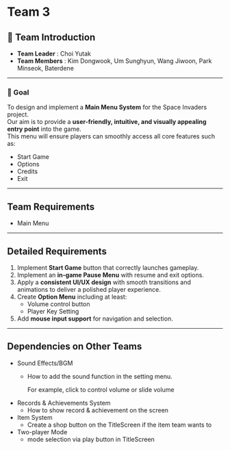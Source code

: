 # Team 3 <MAIN>

## 👥 Team Introduction
- **Team Leader** : Choi Yutak  
- **Team Members** : Kim Dongwook, Um Sunghyun, Wang Jiwoon, Park Minseok, Baterdene  

---

### 🎯 Goal
To design and implement a **Main Menu System** for the Space Invaders project.  
Our aim is to provide a **user-friendly, intuitive, and visually appealing entry point** into the game.  
This menu will ensure players can smoothly access all core features such as:  
- Start Game  
- Options  
- Credits  
- Exit  

---

## Team Requirements
- Main Menu

---

## Detailed Requirements
1. Implement **Start Game** button that correctly launches gameplay. 
2. Implement an **in-game Pause Menu** with resume and exit options.  
3. Apply a **consistent UI/UX design** with smooth transitions and animations to deliver a polished player experience.  
4. Create **Option Menu** including at least:
   - Volume control button
   - Player Key Setting
5. Add **mouse input support** for navigation and selection.   

---

## Dependencies on Other Teams
- Sound Effects/BGM 
  - How to add the sound function in the setting menu.
  
    For example, click to control volume or slide volume 
- Records & Achievements System
  - How to show record & achievement on the screen
- Item System
  - Create a shop button on the TitleScreen if the item team wants to
- Two-player Mode
  - mode selection via play button in TitleScreen

